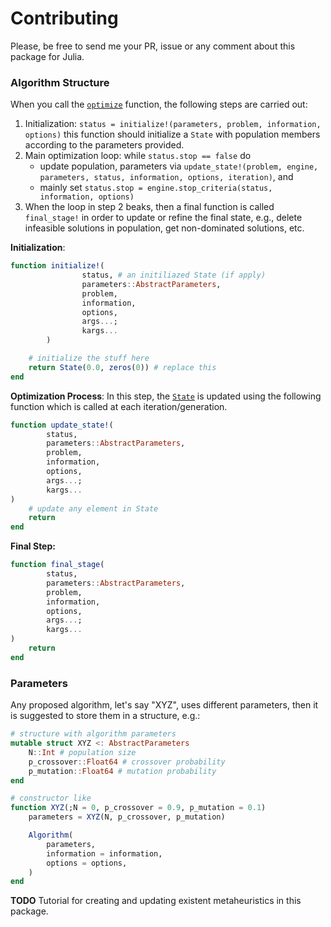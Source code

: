 # Contributing

Please, be free to send me your PR, issue or any comment about this package for Julia.

### Algorithm Structure

When you call the [`optimize`](@ref) function, the following steps are carried out:

1. Initialization: `status = initialize!(parameters, problem, information, options)`
   this function should initialize a `State` with population members according
   to the parameters provided.
2. Main optimization loop: while `status.stop == false` do
    - update population, parameters via `update_state!(problem, engine, parameters, status, information, options, iteration)`, and 
    - mainly set `status.stop = engine.stop_criteria(status, information, options)`
3. When the loop in step 2 beaks, then a final function is called `final_stage!` in order
   to update or refine the final state, e.g., delete infeasible solutions in population,
   get non-dominated solutions, etc. 

**Initialization**:

```julia
function initialize!(
                status, # an initiliazed State (if apply)
                parameters::AbstractParameters,
                problem,
                information,
                options,
                args...;
                kargs...
        )

    # initialize the stuff here
    return State(0.0, zeros(0)) # replace this
end
```

**Optimization Process**: In this step, the [`State`](@ref) is updated using the following
function which is called at each iteration/generation.

```julia
function update_state!(
        status,
        parameters::AbstractParameters,
        problem,
        information,
        options,
        args...;
        kargs...
)
    # update any element in State 
    return
end
```


**Final Step:**

```julia
function final_stage(
        status,
        parameters::AbstractParameters,
        problem,
        information,
        options,
        args...;
        kargs...
)
    return
end
```

### Parameters

Any proposed algorithm, let's say "XYZ", uses different parameters, then it is suggested to store them in a
structure, e.g.:

```julia
# structure with algorithm parameters
mutable struct XYZ <: AbstractParameters
    N::Int # population size
    p_crossover::Float64 # crossover probability
    p_mutation::Float64 # mutation probability
end

# constructor like
function XYZ(;N = 0, p_crossover = 0.9, p_mutation = 0.1)
    parameters = XYZ(N, p_crossover, p_mutation)

    Algorithm(
        parameters,
        information = information,
        options = options,
    )
end
```

**TODO** Tutorial for creating and updating existent metaheuristics in this package.
